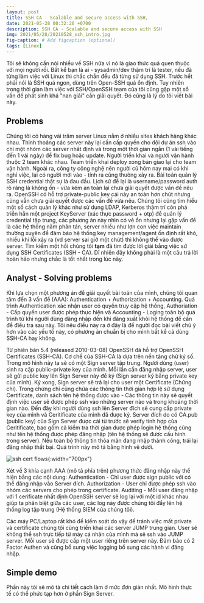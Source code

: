 ```yaml
---
layout: post
title: SSH CA - Scalable and secure access with SSH,
date: 2021-05-28 00:32:20 +0700
description: SSH CA - Scalable and secure access with SSH
img: 2021/05/28/20210528_ssh_intro.jpg
fig-caption: # Add figcaption (optional)
tags: [Linux]
---
```


Tôi sẽ không cần nói nhiều về SSH nữa vì nó là giao thức quá quen thuộc với mọi người rồi. Bất kể bạn là ai - sysadmin/dev thậm trí là tester, nếu đã từng làm việc với Linux thì chắc chắn đều đã từng sử dụng SSH. Trước hết phải nói là SSH quá ngon, dùng trên Open-SSH quá ổn định. Tuy nhiên trong thời gian làm việc với SSH/OpenSSH team của tôi cũng gặp một số vấn đề phát sinh khá "nan giải" cần giải quyết. Đó cũng là lý do tôi viết bài này. 

## Problems

Chúng tôi có hàng vài trăm server Linux nằm ở nhiều sites khách hàng khác nhau. Thỉnh thoảng các server này lại cần cấp quyền cho đội dự án ssh vào chỉ một nhóm các server nhất định và trong một thời gian ngắn (1 vài tiếng đến 1 vài ngày) để fix bug hoặc update. Người triển khai và người vận hành thuộc 2 team khác nhau. Team triển khai deploy xong bàn giao lại cho team vận hành. Ngoài ra, công ty công nghệ nên người cũ hôm nay mai có khi nghỉ việc, lại có người mới vào - tính ra cũng thường xảy ra. Bài toán quản lý SSH credential thật sự là đau đầu. Lịch sử để lại là username/password auth rõ ràng là không ổn - vừa kém an toàn lại chưa giải quyết được vấn đề nêu ra. OpenSSH có hỗ trợ private-public key cái này an toàn hơn chút nhưng cũng vẫn chưa giải quyết được các vấn đề vừa nêu. Chúng tôi cũng tìm hiểu một số cách quản lý khác như sử dụng LDAP, Kerberos thậm trí còn phá triển hẳn một project KeyServer (xác thực password + otp) để quản lý credential tập trung, các phương án này nhìn có vẻ ổn nhưng lại gặp vấn đề là các hệ thống nằm phân tán, server nhiều như lợn con việc maintain thường xuyên để đảm bảo hệ thống key management/agent ổn định rất khó, nhiều khi lỗi xảy ra (vd server sai giờ một chút) thì không thể vào được server. Tìm kiếm một hồi chúng tôi **tạm** đã tìm được lời giải bằng việc sử dụng SSH Certificates (SSH - CA). Dĩ nhiên đây không phải là một câu trả lời hoàn hảo nhưng chắc là tốt nhất trong lúc này.

## Analyst - Solving problems

Khi lựa chọn một phương án để giải quyết bài toán của mình, chúng tôi quan tâm đến 3 vấn đề (AAA): Authentication + Authorization + Accounting. Quá trình Authentication xác nhận user có quyền truy cập hệ thống, Authoriation - Cấp quyền user được phép thực hiện và Accounting - Loging toàn bộ quá trình từ khi người dùng đăng nhập đến khi đăng xuất khỏi hệ thống để cần để điều tra sau này. Tôi nêu điều này ra ở đây là để người đọc bài viết chú ý hơn vào các yếu tố này, có phương án chuẩn bị cho mình bất kể cả dùng SSH-CA hay không.

Từ phiên bản 5.4 (released 2010-03-08) OpenSSH đã hỗ trợ OpenSSH Certificates (SSH-CA). Cơ chế của SSH-CA là dựa trên nền tảng chữ ký số. Trong mô hình này ta sẽ có một Sign server tập trung. Người dùng (user) sinh ra cặp public-private key của mình. Mỗi lần cần đăng nhập server, user sẽ gửi public key lên Sign Server này để ký (Sign server ký bằng private key của mình). Ký xong, Sign server sẽ trả lại cho user một Certificate (Chứng chỉ). Trong chứng chỉ cũng chứa các thông tin thời gian hợp lệ sử dụng Certificate, danh sách tên hệ thống được vào - Các thông tin này sẽ quyết định việc user sẽ được phép ssh vào những server nào và trong khoảng thời gian nào. Đến đây khi người dùng ssh lên Server đích sẽ cung cấp private key của  mình và Ceritificate của mình đã được ký. Server đích do có CA.pub (public key) của Sign Server được cài từ trước sẽ verify tính hợp của Ceritificate, bao gồm cả kiểm tra thời gian được phép login hệ thống cũng như tên hệ thống được phép đăng nhập (tên hệ thống sẽ được cấu hình trong server). Nếu toàn bộ thông tin thỏa mãn đang nhập thành công, trái lại đăng nhâp thất bại. Quá trình này mô tả bằng hình vẽ dưới.

![ssh cert flows]( {{site.url}}/assets/img/2021/05/28/20210528_ssh_cert_flow.jpg){:width="700px"}

Xét về 3 khía cạnh AAA (mô tả phía trên) phương thức đăng nhập này thể hiện bằng các nội dung: Authentication - Chỉ user được sign public với có thể đăng nhập vào Server đích. Authorization - User chỉ được phép ssh vào nhóm các servers cho phép trong certificate. Auditing - Mỗi user đăng nhập với 1 cerificate nhất định OpenSSH server sẽ log lại với một id khác nhau giúp ta phân biệt giữa các user, các log này được chúng tôi đẩy lên hệ thống log tập trung (Hệ thống SIEM của chúng tôi). 

Các máy PC/Laptop rất khó để kiểm soát do vậy để tránh việc mất private và certificate chúng tôi cũng triển khai các server JUMP trung gian. User sẽ không thể ssh trực tiếp từ máy cá nhân của mình mà sẽ ssh vào JUMP server. Mỗi user sẽ được cấp một user riêng trên server này. Đảm bảo có 2 Factor Authen và cũng bổ sung việc logging bổ sung các hành vi đăng nhập. 

## Simple demo
Phần này tôi sẽ mô tả chi tiết cách làm ở mức đơn giản nhất. Mô hình thực tế có thể phức tạp hơn ở phần Sign Server.



 
